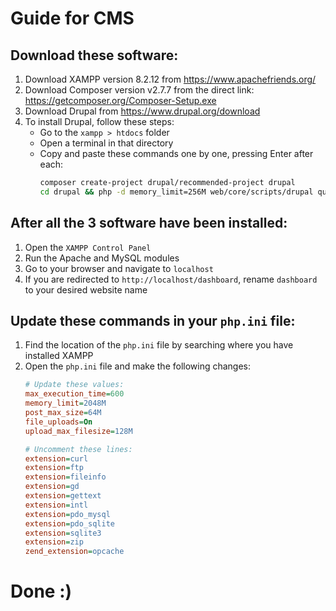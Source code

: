 # Guide for CMS
## Download these software:
1. Download XAMPP version 8.2.12 from https://www.apachefriends.org/
2. Download Composer version v2.7.7 from the direct link: https://getcomposer.org/Composer-Setup.exe
3. Download Drupal from https://www.drupal.org/download
4. To install Drupal, follow these steps:
   - Go to the `xampp > htdocs` folder
   - Open a terminal in that directory
   - Copy and paste these commands one by one, pressing Enter after each:
     ```bash
     composer create-project drupal/recommended-project drupal
     cd drupal && php -d memory_limit=256M web/core/scripts/drupal quick-start demo_umami
     ```

## After all the 3 software have been installed:
1. Open the `XAMPP Control Panel`
2. Run the Apache and MySQL modules
3. Go to your browser and navigate to `localhost`
4. If you are redirected to `http://localhost/dashboard`, rename `dashboard` to your desired website name

## Update these commands in your `php.ini` file:
1. Find the location of the `php.ini` file by searching where you have installed XAMPP
2. Open the `php.ini` file and make the following changes:
   ```ini
   # Update these values:
   max_execution_time=600
   memory_limit=2048M
   post_max_size=64M
   file_uploads=On
   upload_max_filesize=128M

   # Uncomment these lines:
   extension=curl
   extension=ftp
   extension=fileinfo
   extension=gd
   extension=gettext
   extension=intl
   extension=pdo_mysql
   extension=pdo_sqlite
   extension=sqlite3
   extension=zip
   zend_extension=opcache
   ```

# Done :)
